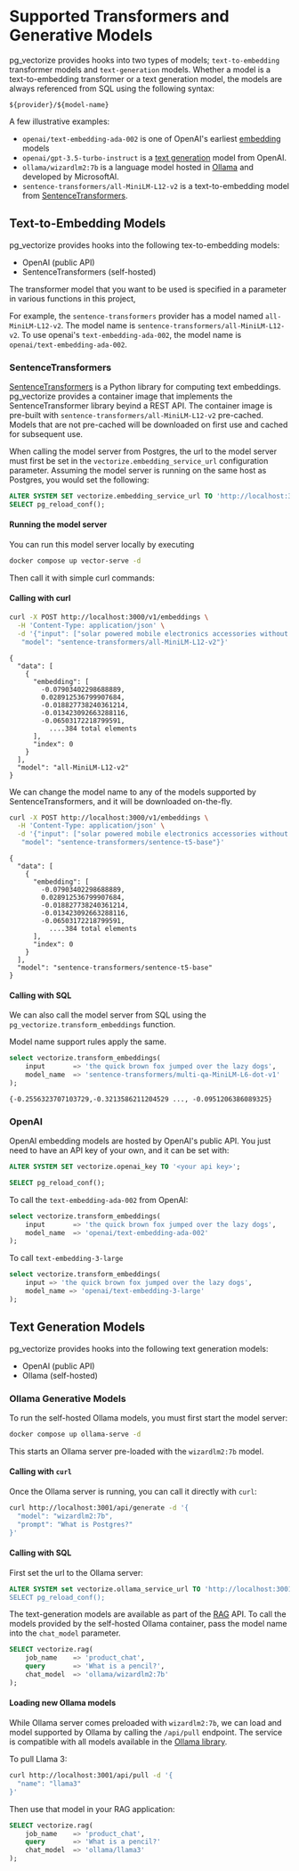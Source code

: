 # Supported Transformers and Generative Models

pg_vectorize provides hooks into two types of models; `text-to-embedding` transformer models and `text-generation` models.
 Whether a model is a text-to-embedding transformer or a text generation model, the models are always referenced from SQL using the following syntax:

`${provider}/${model-name}`

A few illustrative examples:

- `openai/text-embedding-ada-002` is one of OpenAI's earliest [embedding](https://platform.openai.com/docs/models/embeddings) models
- `openai/gpt-3.5-turbo-instruct` is a [text generation](https://platform.openai.com/docs/models/gpt-3-5-turbo) model from OpenAI.
- `ollama/wizardlm2:7b` is a language model hosted in [Ollama](https://ollama.com/library/wizardlm2:7b) and developed by MicrosoftAI.
- `sentence-transformers/all-MiniLM-L12-v2` is a text-to-embedding model from [SentenceTransformers](https://huggingface.co/sentence-transformers/all-MiniLM-L12-v2).

## Text-to-Embedding Models

pg_vectorize provides hooks into the following tex-to-embedding models:

- OpenAI (public API)
- SentenceTransformers (self-hosted)

The transformer model that you want to be used is specified in a parameter in various functions in this project,

For example, the `sentence-transformers` provider has a model named `all-MiniLM-L12-v2`.
 The model name is `sentence-transformers/all-MiniLM-L12-v2`. To use openai's `text-embedding-ada-002`,
 the model name is `openai/text-embedding-ada-002`.

### SentenceTransformers

[SentenceTransformers](https://sbert.net/) is a Python library for computing text embeddings.
 pg_vectorize provides a container image that implements the SentenceTransformer library beyind a REST API.
 The container image is pre-built with `sentence-transformers/all-MiniLM-L12-v2` pre-cached.
 Models that are not pre-cached will be downloaded on first use and cached for subsequent use.

When calling the model server from Postgres, the url to the model server must first be set in the `vectorize.embedding_service_url` configuration parameter.
 Assuming the model server is running on the same host as Postgres, you would set the following:

```sql
ALTER SYSTEM SET vectorize.embedding_service_url TO 'http://localhost:3000/v1/embeddings';
SELECT pg_reload_conf();
```

#### Running the model server

You can run this model server locally by executing

```bash
docker compose up vector-serve -d
```

Then call it with simple curl commands:

#### Calling with curl

```bash
curl -X POST http://localhost:3000/v1/embeddings \
  -H 'Content-Type: application/json' \
  -d '{"input": ["solar powered mobile electronics accessories without screens"],
   "model": "sentence-transformers/all-MiniLM-L12-v2"}'
```

```plaintext
{
  "data": [
    {
      "embedding": [
        -0.07903402298688889,
        0.028912536799907684,
        -0.018827738240361214,
        -0.013423092663288116,
        -0.06503172218799591,
          ....384 total elements
      ],
      "index": 0
    }
  ],
  "model": "all-MiniLM-L12-v2"
}
```

We can change the model name to any of the models supported by SentenceTransformers, and it will be downloaded on-the-fly.

```bash
curl -X POST http://localhost:3000/v1/embeddings \
  -H 'Content-Type: application/json' \
  -d '{"input": ["solar powered mobile electronics accessories without screens"],
   "model": "sentence-transformers/sentence-t5-base"}'
```

```plaintext
{
  "data": [
    {
      "embedding": [
        -0.07903402298688889,
        0.028912536799907684,
        -0.018827738240361214,
        -0.013423092663288116,
        -0.06503172218799591,
          ....384 total elements
      ],
      "index": 0
    }
  ],
  "model": "sentence-transformers/sentence-t5-base"
}
```

#### Calling with SQL

We can also call the model server from SQL using the `pg_vectorize.transform_embeddings` function.

Model name support rules apply the same.

```sql
select vectorize.transform_embeddings(
    input       => 'the quick brown fox jumped over the lazy dogs',
    model_name  => 'sentence-transformers/multi-qa-MiniLM-L6-dot-v1'
);
```

```plaintext
{-0.2556323707103729,-0.3213586211204529 ..., -0.0951206386089325}
```

### OpenAI

OpenAI embedding models are hosted by OpenAI's public API.
 You just need to have an API key of your own, and it can be set with:

```sql
ALTER SYSTEM SET vectorize.openai_key TO '<your api key>';

SELECT pg_reload_conf();
```

To call the `text-embedding-ada-002` from OpenAI:

```sql
select vectorize.transform_embeddings(
    input       => 'the quick brown fox jumped over the lazy dogs',
    model_name  => 'openai/text-embedding-ada-002'
);
```

To call `text-embedding-3-large`

```sql
select vectorize.transform_embeddings(
    input => 'the quick brown fox jumped over the lazy dogs',
    model_name => 'openai/text-embedding-3-large'
);
```

## Text Generation Models

pg_vectorize provides hooks into the following text generation models:

- OpenAI (public API)
- Ollama (self-hosted)

### Ollama Generative Models

To run the self-hosted Ollama models, you must first start the model server:

```bash
docker compose up ollama-serve -d
```

This starts an Ollama server pre-loaded with the `wizardlm2:7b` model.

#### Calling with `curl`

Once the Ollama server is running, you can call it directly with `curl`:

```bash
curl http://localhost:3001/api/generate -d '{
  "model": "wizardlm2:7b",
  "prompt": "What is Postgres?"
}'
```

#### Calling with SQL

First set the url to the Ollama server:

```sql
ALTER SYSTEM set vectorize.ollama_service_url TO 'http://localhost:3001`;
SELECT pg_reload_conf();
```

The text-generation models are available as part of the [RAG](../api/rag.md) API.
 To call the models provided by the self-hosted Ollama container,
 pass the model name into the `chat_model` parameter.

```sql
SELECT vectorize.rag(
    job_name    => 'product_chat',
    query       => 'What is a pencil?',
    chat_model  => 'ollama/wizardlm2:7b'
);
```

#### Loading new Ollama models

While Ollama server comes preloaded with `wizardlm2:7b`, we can load and model supported by Ollama by calling the `/api/pull` endpoint.
 The service is compatible with all models available in the [Ollama library](https://ollama.com/library).

To pull Llama 3:

```bash
curl http://localhost:3001/api/pull -d '{
  "name": "llama3"
}'
```

Then use that model in your RAG application:

```sql
SELECT vectorize.rag(
    job_name    => 'product_chat',
    query       => 'What is a pencil?'
    chat_model  => 'ollama/llama3'
);
```
